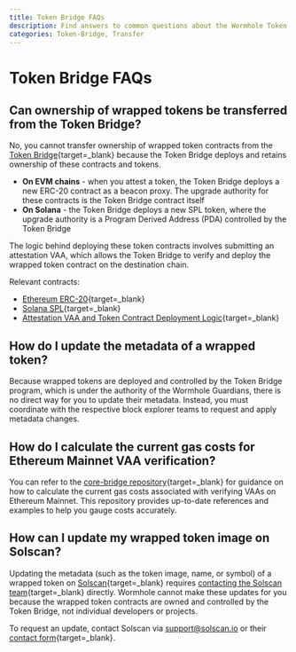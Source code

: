 ```yaml
---
title: Token Bridge FAQs
description: Find answers to common questions about the Wormhole Token Bridge, including managing wrapped assets and understanding gas fees.
categories: Token-Bridge, Transfer
---
```


# Token Bridge FAQs

## Can ownership of wrapped tokens be transferred from the Token Bridge?

No, you cannot transfer ownership of wrapped token contracts from the [Token Bridge](/docs/products/token-bridge/overview/){target=\_blank} because the Token Bridge deploys and retains ownership of these contracts and tokens.

 - **On EVM chains** - when you attest a token, the Token Bridge deploys a new ERC-20 contract as a beacon proxy. The upgrade authority for these contracts is the Token Bridge contract itself
 - **On Solana** - the Token Bridge deploys a new SPL token, where the upgrade authority is a Program Derived Address (PDA) controlled by the Token Bridge

The logic behind deploying these token contracts involves submitting an attestation VAA, which allows the Token Bridge to verify and deploy the wrapped token contract on the destination chain.

Relevant contracts:

 - [Ethereum ERC-20](https://github.com/wormhole-foundation/wormhole/blob/main/ethereum/contracts/bridge/token/Token.sol){target=\_blank}
 - [Solana SPL](https://github.com/wormhole-foundation/wormhole/blob/main/solana/modules/token_bridge/program/src/api/create_wrapped.rs#L128-L145){target=\_blank}
 - [Attestation VAA and Token Contract Deployment Logic](https://github.com/wormhole-foundation/wormhole/blob/main/ethereum/contracts/bridge/Bridge.sol#L385-L431){target=\_blank}

## How do I update the metadata of a wrapped token?

Because wrapped tokens are deployed and controlled by the Token Bridge program, which is under the authority of the Wormhole Guardians, there is no direct way for you to update their metadata. Instead, you must coordinate with the respective block explorer teams to request and apply metadata changes.

## How do I calculate the current gas costs for Ethereum Mainnet VAA verification?

You can refer to the [core-bridge repository](https://github.com/nonergodic/core-bridge){target=\_blank} for guidance on how to calculate the current gas costs associated with verifying VAAs on Ethereum Mainnet. This repository provides up-to-date references and examples to help you gauge costs accurately.

## How can I update my wrapped token image on Solscan?

Updating the metadata (such as the token image, name, or symbol) of a wrapped token on [Solscan](https://solscan.io/){target=\_blank} requires [contacting the Solscan team](https://solscan.io/contactus){target=\_blank} directly. Wormhole cannot make these updates for you because the wrapped token contracts are owned and controlled by the Token Bridge, not individual developers or projects.

To request an update, contact Solscan via [support@solscan.io](mailto:support@solscan.io) or their [contact form](https://solscan.io/contactus){target=\_blank}.

